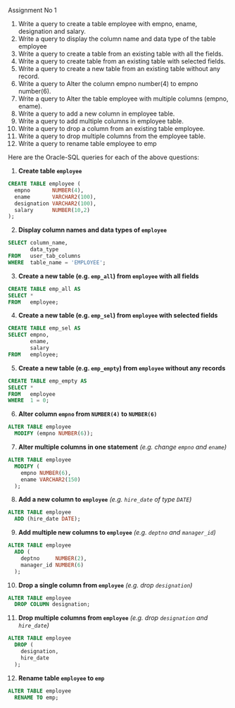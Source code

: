 Assignment No 1
1. Write a query to create a table employee with empno, ename, designation and salary.
2. Write a query to display the column name and data type of the table employee
3. Write a query to create a table from an existing table with all the fields.
4. Write a query to create table from an existing table with selected fields.
5. Write a query to create a new table from an existing table without any record.
6. Write a query to Alter the column empno number(4) to empno number(6).
7. Write a query to Alter the table employee with multiple columns (empno, ename).
8. Write a query to add a new column in employee table.
9. Write a query to add multiple columns in employee table.
10. Write a query to drop a column from an existing table employee.
11. Write a query to drop multiple columns from the employee table.
12. Write a query to rename table employee to emp 

Here are the Oracle-SQL queries for each of the above questions:

1. **Create table `employee`**

```sql
CREATE TABLE employee (
  empno       NUMBER(4),
  ename       VARCHAR2(100),
  designation VARCHAR2(100),
  salary      NUMBER(10,2)
);
```

2. **Display column names and data types of `employee`**

```sql
SELECT column_name,
       data_type
FROM   user_tab_columns
WHERE  table_name = 'EMPLOYEE';
```

3. **Create a new table (e.g. `emp_all`) from `employee` with all fields**

```sql
CREATE TABLE emp_all AS
SELECT *
FROM   employee;
```

4. **Create a new table (e.g. `emp_sel`) from `employee` with selected fields**

```sql
CREATE TABLE emp_sel AS
SELECT empno,
       ename,
       salary
FROM   employee;
```

5. **Create a new table (e.g. `emp_empty`) from `employee` without any records**

```sql
CREATE TABLE emp_empty AS
SELECT *
FROM   employee
WHERE  1 = 0;
```

6. **Alter column `empno` from `NUMBER(4)` to `NUMBER(6)`**

```sql
ALTER TABLE employee
  MODIFY (empno NUMBER(6));
```

7. **Alter multiple columns in one statement**
   *(e.g. change `empno` and `ename`)*

```sql
ALTER TABLE employee
  MODIFY (
    empno NUMBER(6),
    ename VARCHAR2(150)
  );
```

8. **Add a new column to `employee`**
   *(e.g. `hire_date` of type `DATE`)*

```sql
ALTER TABLE employee
  ADD (hire_date DATE);
```

9. **Add multiple new columns to `employee`**
   *(e.g. `deptno` and `manager_id`)*

```sql
ALTER TABLE employee
  ADD (
    deptno     NUMBER(2),
    manager_id NUMBER(6)
  );
```

10. **Drop a single column from `employee`**
    *(e.g. drop `designation`)*

```sql
ALTER TABLE employee
  DROP COLUMN designation;
```

11. **Drop multiple columns from `employee`**
    *(e.g. drop `designation` and `hire_date`)*

```sql
ALTER TABLE employee
  DROP (
    designation,
    hire_date
  );
```

12. **Rename table `employee` to `emp`**

```sql
ALTER TABLE employee
  RENAME TO emp;
```
